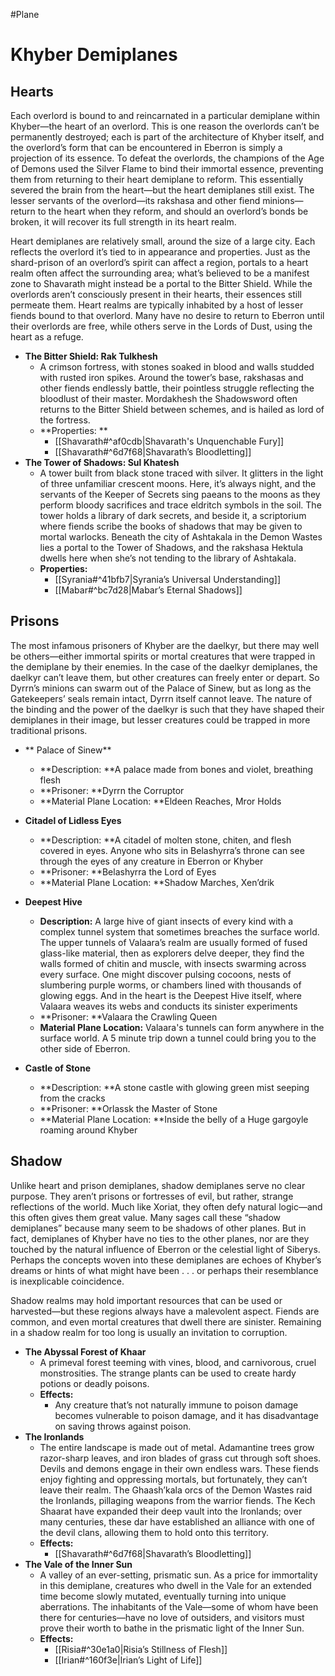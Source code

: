#Plane
# Khyber Demiplanes

## Hearts

Each overlord is bound to and reincarnated in a particular demiplane within Khyber—the heart of an overlord. This is one reason the overlords can’t be permanently destroyed; each is part of the architecture of Khyber itself, and the overlord’s form that can be encountered in Eberron is simply a projection of its essence. To defeat the overlords, the champions of the Age of Demons used the Silver Flame to bind their immortal essence, preventing them from returning to their heart demiplane to reform. This essentially severed the brain from the heart—but the heart demiplanes still exist. The lesser servants of the overlord—its rakshasa and other fiend minions—return to the heart when they reform, and should an overlord’s bonds be broken, it will recover its full strength in its heart realm.

Heart demiplanes are relatively small, around the size of a large city. Each reflects the overlord it’s tied to in appearance and properties. Just as the shard-prison of an overlord’s spirit can affect a region, portals to a heart realm often affect the surrounding area; what’s believed to be a manifest zone to Shavarath might instead be a portal to the Bitter Shield. While the overlords aren’t consciously present in their hearts, their essences still permeate them. Heart realms are typically inhabited by a host of lesser fiends bound to that overlord. Many have no desire to return to Eberron until their overlords are free, while others serve in the Lords of Dust, using the heart as a refuge.

*   **The Bitter Shield: Rak Tulkhesh**
    *   A crimson fortress, with stones soaked in blood and walls studded with rusted iron spikes. Around the tower’s base, rakshasas and other fiends endlessly battle, their pointless struggle reflecting the bloodlust of their master. Mordakhesh the Shadowsword often returns to the Bitter Shield between schemes, and is hailed as lord of the fortress.
    *   **Properties: **
		*   [[Shavarath#^af0cdb|Shavarath's Unquenchable Fury]]
        *   [[Shavarath#^6d7f68|Shavarath’s Bloodletting]]
*   **The Tower of Shadows: Sul Khatesh**
    *    A tower built from black stone traced with silver. It glitters in the light of three unfamiliar crescent moons. Here, it’s always night, and the servants of the Keeper of Secrets sing paeans to the moons as they perform bloody sacrifices and trace eldritch symbols in the soil. The tower holds a library of dark secrets, and beside it, a scriptorium where fiends scribe the books of shadows that may be given to mortal warlocks. Beneath the city of Ashtakala in the Demon Wastes lies a portal to the Tower of Shadows, and the rakshasa Hektula dwells here when she’s not tending to the library of Ashtakala. 
    *   **Properties:**
		*   [[Syrania#^41bfb7|Syrania’s Universal Understanding]]
        *   [[Mabar#^bc7d28|Mabar’s Eternal Shadows]]


## Prisons

The most infamous prisoners of Khyber are the daelkyr, but there may well be others—either immortal spirits or mortal creatures that were trapped in the demiplane by their enemies. In the case of the daelkyr demiplanes, the daelkyr can’t leave them, but other creatures can freely enter or depart. So Dyrrn’s minions can swarm out of the Palace of Sinew, but as long as the Gatekeepers’ seals remain intact, Dyrrn itself cannot leave. The nature of the binding and the power of the daelkyr is such that they have shaped their demiplanes in their image, but lesser creatures could be trapped in more traditional prisons.

*   ** Palace of Sinew**
    *   **Description: **A palace made from bones and violet, breathing flesh
    *   **Prisoner: **Dyrrn the Corruptor
    *   **Material Plane Location: **Eldeen Reaches, Mror Holds
  
*   **Citadel of Lidless Eyes**
    *   **Description: **A citadel of molten stone, chiten, and flesh covered in eyes. Anyone who sits in Belashyrra’s throne can see through the eyes of any creature in Eberron or Khyber
    *   **Prisoner: **Belashyrra the Lord of Eyes
    *   **Material Plane Location: **Shadow Marches, Xen’drik

*   **Deepest Hive**
	*   **Description:** A large hive of giant insects of every kind with a complex tunnel system that sometimes breaches the surface world. The upper tunnels of Valaara’s realm are usually formed of fused glass-like material, then as explorers delve deeper, they find the walls formed of chitin and muscle, with insects swarming across every surface. One might discover pulsing cocoons, nests of slumbering purple worms, or chambers lined with thousands of glowing eggs. And in the heart is the Deepest Hive itself, where Valaara weaves its webs and conducts its sinister experiments
    *   **Prisoner: **Valaara the Crawling Queen
    *   **Material Plane Location:** Valaara's tunnels can form anywhere in the surface world. A 5 minute trip down a tunnel could bring you to the other side of Eberron.

*   **Castle of Stone**
    *   **Description: **A stone castle with glowing green mist seeping from the cracks
    *   **Prisoner: **Orlassk the Master of Stone
    *   **Material Plane Location: **Inside the belly of a Huge gargoyle roaming around Khyber


## Shadow

Unlike heart and prison demiplanes, shadow demiplanes serve no clear purpose. They aren’t prisons or fortresses of evil, but rather, strange reflections of the world. Much like Xoriat, they often defy natural logic—and this often gives them great value. Many sages call these “shadow demiplanes” because many seem to be shadows of other planes. But in fact, demiplanes of Khyber have no ties to the other planes, nor are they touched by the natural influence of Eberron or the celestial light of Siberys. Perhaps the concepts woven into these demiplanes are echoes of Khyber’s dreams or hints of what might have been . . . or perhaps their resemblance is inexplicable coincidence.

Shadow realms may hold important resources that can be used or harvested—but these regions always have a malevolent aspect. Fiends are common, and even mortal creatures that dwell there are sinister. Remaining in a shadow realm for too long is usually an invitation to corruption.

*   **The Abyssal Forest of Khaar**
    *   A primeval forest teeming with vines, blood, and carnivorous, cruel monstrosities. The strange plants can be used to create hardy potions or deadly poisons. 
    *   **Effects:**
        *   Any creature that’s not naturally immune to poison damage becomes vulnerable to poison damage, and it has disadvantage on saving throws against poison. 
*   **The Ironlands**
    *   The entire landscape is made out of metal.  Adamantine trees grow razor-sharp leaves, and iron blades of grass cut through soft shoes. Devils and demons engage in their own endless wars. These fiends enjoy fighting and oppressing mortals, but fortunately, they can’t leave their realm. The Ghaash’kala orcs of the Demon Wastes raid the Ironlands, pillaging weapons from the warrior fiends. The Kech Shaarat have expanded their deep vault into the Ironlands; over many centuries, these dar have established an alliance with one of the devil clans, allowing them to hold onto this territory. 
    *   **Effects:**
        *   [[Shavarath#^6d7f68|Shavarath’s Bloodletting]]
*   **The Vale of the Inner Sun**
    *   A valley of an ever-setting, prismatic sun. As a price for immortality in this demiplane, creatures who dwell in the Vale for an extended time become slowly mutated, eventually turning into unique aberrations. The inhabitants of the Vale—some of whom have been there for centuries—have no love of outsiders, and visitors must prove their worth to bathe in the prismatic light of the Inner Sun.
    *   **Effects:**
		*   [[Risia#^30e1a0|Risia’s Stillness of Flesh]]
        *   [[Irian#^160f3e|Irian’s Light of Life]]